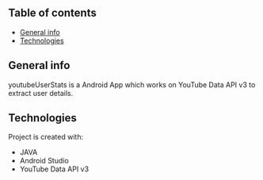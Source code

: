 ## Table of contents
* [General info](#general-info)
* [Technologies](#technologies)


## General info
youtubeUserStats is a Android App which works on YouTube Data API v3 to extract user details.

	
## Technologies
Project is created with:
* JAVA
* Android Studio
* YouTube Data API v3
